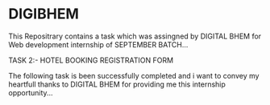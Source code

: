 # DIGIBHEM
This Repositrary contains a task which was assingned by DIGITAL BHEM for Web development internship of SEPTEMBER BATCH...
 
 TASK 2:- HOTEL BOOKING REGISTRATION FORM
 
The following task is been successfully completed and i want to convey my heartfull thanks to DIGITAL BHEM for providing me this internship opportunity...

